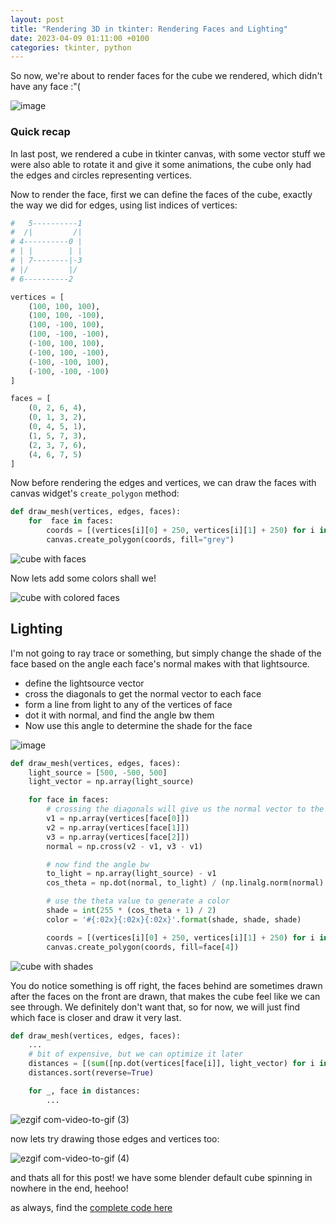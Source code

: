```yaml
---
layout: post
title: "Rendering 3D in tkinter: Rendering Faces and Lighting"
date: 2023-04-09 01:11:00 +0100
categories: tkinter, python
---
```


So now, we're about to render faces for the cube we rendered, which didn't have any face :"(

![image](https://user-images.githubusercontent.com/70792552/230889367-fc574b89-c99d-43eb-a032-6ab34bb3c4b0.png)

### Quick recap

In last post, we rendered a cube in tkinter canvas, with some vector stuff we were also able to rotate it and give it some animations, the cube only had the edges and circles representing vertices.

Now to render the face, first we can define the faces of the cube, exactly the way we did for edges, using list indices of vertices:

```py
#   5----------1
#  /|         /|
# 4----------0 |
# | |        | |
# | 7--------|-3
# |/         |/
# 6----------2

vertices = [
    (100, 100, 100),
    (100, 100, -100),
    (100, -100, 100),
    (100, -100, -100),
    (-100, 100, 100),
    (-100, 100, -100),
    (-100, -100, 100),
    (-100, -100, -100)
]

faces = [
    (0, 2, 6, 4),
    (0, 1, 3, 2),
    (0, 4, 5, 1),
    (1, 5, 7, 3),
    (2, 3, 7, 6),
    (4, 6, 7, 5)
]
```

Now before rendering the edges and vertices, we can draw the faces with canvas widget's `create_polygon` method:

```py
def draw_mesh(vertices, edges, faces):
    for  face in faces:
        coords = [(vertices[i][0] + 250, vertices[i][1] + 250) for i in face]
        canvas.create_polygon(coords, fill="grey")
```

![cube with faces](https://user-images.githubusercontent.com/70792552/230891554-f92d5620-f700-4360-8323-a59ac6825c41.gif)

Now lets add some colors shall we!

![cube with colored faces](https://user-images.githubusercontent.com/70792552/230891635-70c7a339-cafd-431a-9ede-85069585751f.gif)

## Lighting

I'm not going to ray trace or something, but simply change the shade of the face based on the angle each face's normal makes with that lightsource.

- define the lightsource vector
- cross the diagonals to get the normal vector to each face
- form a line from light to any of the vertices of face
- dot it with normal, and find the angle bw them
- Now use this angle to determine the shade for the face

![image](https://user-images.githubusercontent.com/70792552/230915633-b7bf2944-0a71-4bb4-b0c1-e80a66b6925b.png)

```py
def draw_mesh(vertices, edges, faces):
    light_source = [500, -500, 500]
    light_vector = np.array(light_source)

    for face in faces:
        # crossing the diagonals will give us the normal vector to the face
        v1 = np.array(vertices[face[0]])
        v2 = np.array(vertices[face[1]])
        v3 = np.array(vertices[face[2]])
        normal = np.cross(v2 - v1, v3 - v1)

        # now find the angle bw
        to_light = np.array(light_source) - v1
        cos_theta = np.dot(normal, to_light) / (np.linalg.norm(normal) * np.linalg.norm(to_light))

        # use the theta value to generate a color
        shade = int(255 * (cos_theta + 1) / 2)
        color = '#{:02x}{:02x}{:02x}'.format(shade, shade, shade)

        coords = [(vertices[i][0] + 250, vertices[i][1] + 250) for i in face if isinstance(i, int)]
        canvas.create_polygon(coords, fill=face[4])
```

![cube with shades](https://user-images.githubusercontent.com/70792552/230897796-0ea0fb75-9d49-4c01-8753-1a6ffa877658.gif)

You do notice something is off right, the faces behind are sometimes drawn after the faces on the front are drawn, that makes the cube feel like we can see through. We definitely don't want that, so for now, we will just find which face is closer and draw it very last.

```py
def draw_mesh(vertices, edges, faces):
    ...
    # bit of expensive, but we can optimize it later
    distances = [(sum([np.dot(vertices[face[i]], light_vector) for i in range(len(face))])/3, face) for face in faces]
    distances.sort(reverse=True)

    for _, face in distances:
        ...
```

![ezgif com-video-to-gif (3)](https://user-images.githubusercontent.com/70792552/230898746-a0d5faaf-f773-4889-8047-96d15795e827.gif)

now lets try drawing those edges and vertices too:

![ezgif com-video-to-gif (4)](https://user-images.githubusercontent.com/70792552/230899029-c642e875-486c-418f-bb27-127fd647a3b9.gif)

and thats all for this post! we have some blender default cube spinning in nowhere in the end, heehoo!

as always, find the [complete code here](https://gist.github.com/billyeatcookies/a60fe615253ca8af7cdbf0fc94f5e021)
